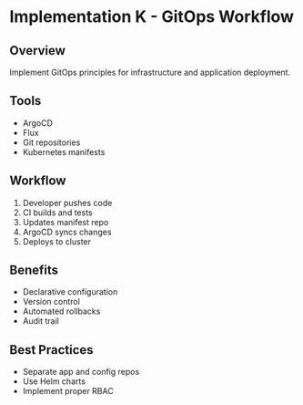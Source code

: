 # Implementation K - GitOps Workflow

## Overview
Implement GitOps principles for infrastructure and application deployment.

## Tools
- ArgoCD
- Flux
- Git repositories
- Kubernetes manifests

## Workflow
1. Developer pushes code
2. CI builds and tests
3. Updates manifest repo
4. ArgoCD syncs changes
5. Deploys to cluster

## Benefits
- Declarative configuration
- Version control
- Automated rollbacks
- Audit trail

## Best Practices
- Separate app and config repos
- Use Helm charts
- Implement proper RBAC
